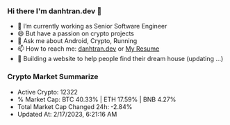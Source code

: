 ### Hi there I'm danhtran.dev 👋

- 🔭 I’m currently working as Senior Software Engineer
- 😄 But have a passion on crypto projects
- 💬 Ask me about Android, Crypto, Running 
- 📫 How to reach me: <a href="https://danhtran.dev" target="_blank">danhtran.dev</a> or <a href="Dan-Resume.pdf" target="_blank">My Resume</a>
- 🌱 Building a website to help people find their dream house (updating ...)

### Crypto Market Summarize
- Active Crypto: 12322
- % Market Cap: BTC 40.33% | ETH 17.59% | BNB 4.27%
- Total Market Cap Changed 24h: -2.84%
- Updated At: 2/17/2023, 6:21:16 AM
